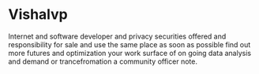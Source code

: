 # Vishalvp
Internet and software developer and privacy securities offered and responsibility for sale and use the same place as soon as possible find out more futures and optimization your work surface of on going data analysis and demand or trancefromation a community officer note.
